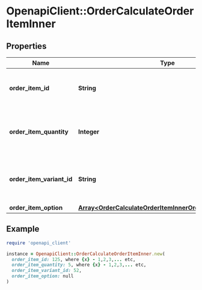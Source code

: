 # OpenapiClient::OrderCalculateOrderItemInner

## Properties

| Name | Type | Description | Notes |
| ---- | ---- | ----------- | ----- |
| **order_item_id** | **String** | Defines orders specified by order item id |  |
| **order_item_quantity** | **Integer** | Defines orders specified by order item quantity |  |
| **order_item_variant_id** | **String** | Ordered product variant. Where x is order item ID | [optional] |
| **order_item_option** | [**Array&lt;OrderCalculateOrderItemInnerOrderItemOptionInner&gt;**](OrderCalculateOrderItemInnerOrderItemOptionInner.md) |  | [optional] |

## Example

```ruby
require 'openapi_client'

instance = OpenapiClient::OrderCalculateOrderItemInner.new(
  order_item_id: 125, where {x} - 1,2,3,... etc,
  order_item_quantity: 5, where {x} - 1,2,3,... etc,
  order_item_variant_id: 52,
  order_item_option: null
)
```

